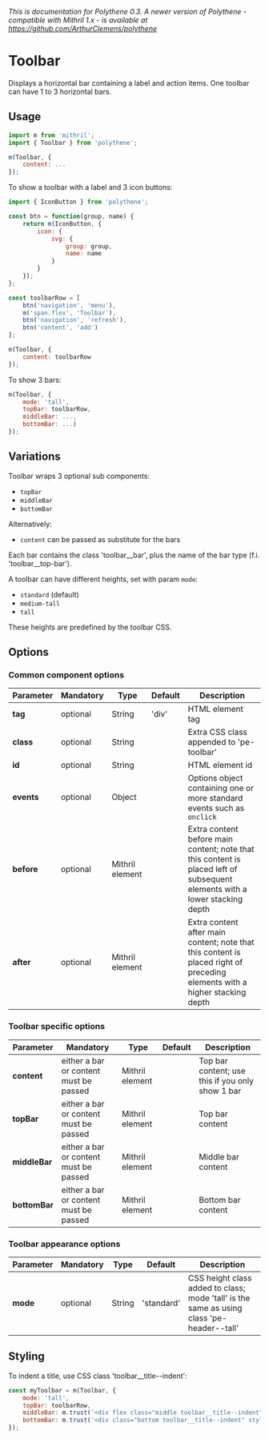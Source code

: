 _This is documentation for Polythene 0.3. A newer version of Polythene - compatible with Mithril 1.x - is available at https://github.com/ArthurClemens/polythene_


# Toolbar

Displays a horizontal bar containing a label and action items. One toolbar can have 1 to 3 horizontal bars.


## Usage

~~~javascript
import m from 'mithril';
import { Toolbar } from 'polythene';

m(Toolbar, {
    content: ...
});
~~~

To show a toolbar with a label and 3 icon buttons:

~~~javascript
import { IconButton } from 'polythene';

const btn = function(group, name) {
    return m(IconButton, {
        icon: {
            svg: {
                group: group,
                name: name
            }
        }
    });
};

const toolbarRow = [
    btn('navigation', 'menu'),
    m('span.flex', 'Toolbar'),
    btn('navigation', 'refresh'),
    btn('content', 'add')
];

m(Toolbar, {
    content: toolbarRow
});
~~~

To show 3 bars:

~~~javascript
m(Toolbar, {
	mode: 'tall',
	topBar: toolbarRow,
	middleBar: ...,
	bottomBar: ...)
});
~~~

## Variations

Toolbar wraps 3 optional sub components:
* `topBar`
* `middleBar`
* `bottomBar`

Alternatively:
* `content` can be passed as substitute for the bars

Each bar contains the class 'toolbar__bar', plus the name of the bar type (f.i. 'toolbar__top-bar').

A toolbar can have different heights, set with param `mode`:

* `standard` (default)
* `medium-tall`
* `tall`

These heights are predefined by the toolbar CSS.


## Options

### Common component options

| **Parameter** |  **Mandatory** | **Type** | **Default** | **Description** |
| ------------- | -------------- | -------- | ----------- | --------------- |
| **tag** | optional | String | 'div' | HTML element tag |
| **class** | optional | String |  | Extra CSS class appended to 'pe-toolbar' |
| **id** | optional | String | | HTML element id |
| **events** | optional | Object | | Options object containing one or more standard events such as `onclick` |
| **before** | optional | Mithril element | | Extra content before main content; note that this content is placed left of subsequent elements with a lower stacking depth |
| **after** | optional | Mithril element | | Extra content after main content; note that this content is placed right of preceding elements with a higher stacking depth |

### Toolbar specific options

| **Parameter** |  **Mandatory** | **Type** | **Default** | **Description** |
| ------------- | -------------- | -------- | ----------- | --------------- |
| **content** | either a bar or content must be passed | Mithril element | | Top bar content; use this if you only show 1 bar |
| **topBar** | either a bar or content must be passed | Mithril element | | Top bar content |
| **middleBar** | either a bar or content must be passed | Mithril element | | Middle bar content |
| **bottomBar** | either a bar or content must be passed | Mithril element | | Bottom bar content |

### Toolbar appearance options

| **Parameter** |  **Mandatory** | **Type** | **Default** | **Description** |
| ------------- | -------------- | -------- | ----------- | --------------- |
| **mode** | optional | String | 'standard' | CSS height class added to class; mode 'tall' is the same as using class 'pe-header--tall' |

## Styling

To indent a title, use CSS class 'toolbar__title--indent':

~~~javascript
const myToolbar = m(Toolbar, {
	mode: 'tall',
	topBar: toolbarRow,
	middleBar: m.trust('<div flex class="middle toolbar__title--indent">label aligns to the middle</div>'),
	bottomBar: m.trust('<div class="bottom toolbar__title--indent" style="color: #666; font-size: 18px;">some stuffs align to the bottom</div>')
});
~~~
